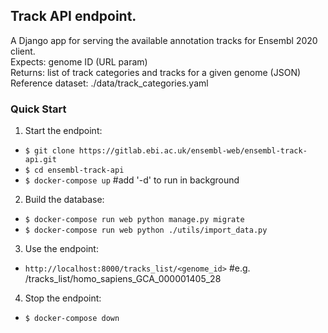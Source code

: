## Track API endpoint.

A Django app for serving the available annotation tracks for Ensembl 2020 client.  
Expects: genome ID (URL param)  
Returns: list of track categories and tracks for a given genome (JSON)  
Reference dataset: ./data/track_categories.yaml

### Quick Start

1. Start the endpoint:

- `$ git clone https://gitlab.ebi.ac.uk/ensembl-web/ensembl-track-api.git`
- `$ cd ensembl-track-api`
- `$ docker-compose up` #add '-d' to run in background

2. Build the database:

- `$ docker-compose run web python manage.py migrate`
- `$ docker-compose run web python ./utils/import_data.py`

3. Use the endpoint:

- `http://localhost:8000/tracks_list/<genome_id>` #e.g. /tracks_list/homo_sapiens_GCA_000001405_28

4. Stop the endpoint:

- `$ docker-compose down`
